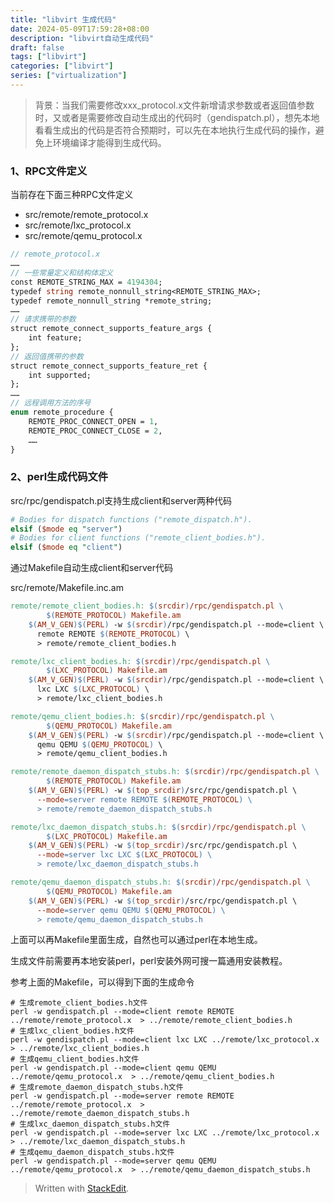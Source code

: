 ```yaml
---
title: "libvirt 生成代码"
date: 2024-05-09T17:59:28+08:00
description: "libvirt自动生成代码"
draft: false
tags: ["libvirt"]
categories: ["libvirt"]
series: ["virtualization"]
---
```


>背景：当我们需要修改xxx_protocol.x文件新增请求参数或者返回值参数时，又或者是需要修改自动生成出的代码时（gendispatch.pl），想先本地看看生成出的代码是否符合预期时，可以先在本地执行生成代码的操作，避免上环境编译才能得到生成代码。

### 1、RPC文件定义

当前存在下面三种RPC文件定义

 - src/remote/remote_protocol.x
 - src/remote/lxc_protocol.x
 - src/remote/qemu_protocol.x

```protobuf
// remote_protocol.x
……
// 一些常量定义和结构体定义
const REMOTE_STRING_MAX = 4194304;
typedef string remote_nonnull_string<REMOTE_STRING_MAX>;
typedef remote_nonnull_string *remote_string;
……
// 请求携带的参数
struct remote_connect_supports_feature_args {
    int feature;
};
// 返回值携带的参数
struct remote_connect_supports_feature_ret {
    int supported;
};
……
// 远程调用方法的序号
enum remote_procedure {
    REMOTE_PROC_CONNECT_OPEN = 1,
    REMOTE_PROC_CONNECT_CLOSE = 2,
    ……
}
```

### 2、perl生成代码文件

src/rpc/gendispatch.pl支持生成client和server两种代码

```perl
# Bodies for dispatch functions ("remote_dispatch.h").
elsif ($mode eq "server") 
# Bodies for client functions ("remote_client_bodies.h").
elsif ($mode eq "client")
```

通过Makefile自动生成client和server代码

src/remote/Makefile.inc.am
```makefile
remote/remote_client_bodies.h: $(srcdir)/rpc/gendispatch.pl \
		$(REMOTE_PROTOCOL) Makefile.am
	$(AM_V_GEN)$(PERL) -w $(srcdir)/rpc/gendispatch.pl --mode=client \
	  remote REMOTE $(REMOTE_PROTOCOL) \
	  > remote/remote_client_bodies.h

remote/lxc_client_bodies.h: $(srcdir)/rpc/gendispatch.pl \
		$(LXC_PROTOCOL) Makefile.am
	$(AM_V_GEN)$(PERL) -w $(srcdir)/rpc/gendispatch.pl --mode=client \
	  lxc LXC $(LXC_PROTOCOL) \
	  > remote/lxc_client_bodies.h

remote/qemu_client_bodies.h: $(srcdir)/rpc/gendispatch.pl \
		$(QEMU_PROTOCOL) Makefile.am
	$(AM_V_GEN)$(PERL) -w $(srcdir)/rpc/gendispatch.pl --mode=client \
	  qemu QEMU $(QEMU_PROTOCOL) \
	  > remote/qemu_client_bodies.h

remote/remote_daemon_dispatch_stubs.h: $(srcdir)/rpc/gendispatch.pl \
		$(REMOTE_PROTOCOL) Makefile.am
	$(AM_V_GEN)$(PERL) -w $(top_srcdir)/src/rpc/gendispatch.pl \
	  --mode=server remote REMOTE $(REMOTE_PROTOCOL) \
	  > remote/remote_daemon_dispatch_stubs.h

remote/lxc_daemon_dispatch_stubs.h: $(srcdir)/rpc/gendispatch.pl \
		$(LXC_PROTOCOL) Makefile.am
	$(AM_V_GEN)$(PERL) -w $(top_srcdir)/src/rpc/gendispatch.pl \
	  --mode=server lxc LXC $(LXC_PROTOCOL) \
	  > remote/lxc_daemon_dispatch_stubs.h

remote/qemu_daemon_dispatch_stubs.h: $(srcdir)/rpc/gendispatch.pl \
		$(QEMU_PROTOCOL) Makefile.am
	$(AM_V_GEN)$(PERL) -w $(top_srcdir)/src/rpc/gendispatch.pl \
	  --mode=server qemu QEMU $(QEMU_PROTOCOL) \
	  > remote/qemu_daemon_dispatch_stubs.h

```

上面可以再Makefile里面生成，自然也可以通过perl在本地生成。

生成文件前需要再本地安装perl，perl安装外网可搜一篇通用安装教程。

参考上面的Makefile，可以得到下面的生成命令

```shell
# 生成remote_client_bodies.h文件
perl -w gendispatch.pl --mode=client remote REMOTE ../remote/remote_protocol.x  > ../remote/remote_client_bodies.h
# 生成lxc_client_bodies.h文件
perl -w gendispatch.pl --mode=client lxc LXC ../remote/lxc_protocol.x  > ../remote/lxc_client_bodies.h
# 生成qemu_client_bodies.h文件
perl -w gendispatch.pl --mode=client qemu QEMU ../remote/qemu_protocol.x  > ../remote/qemu_client_bodies.h
# 生成remote_daemon_dispatch_stubs.h文件
perl -w gendispatch.pl --mode=server remote REMOTE ../remote/remote_protocol.x  > ../remote/remote_daemon_dispatch_stubs.h
# 生成lxc_daemon_dispatch_stubs.h文件
perl -w gendispatch.pl --mode=server lxc LXC ../remote/lxc_protocol.x  > ../remote/lxc_daemon_dispatch_stubs.h
# 生成qemu_daemon_dispatch_stubs.h文件
perl -w gendispatch.pl --mode=server qemu QEMU ../remote/qemu_protocol.x  > ../remote/qemu_daemon_dispatch_stubs.h
```

> Written with [StackEdit](https://stackedit.io/).
<!--stackedit_data:
eyJoaXN0b3J5IjpbLTE4MTIxMTI2OTgsMTY4NDg2NDMyMiwtMT
QwOTM3MjUyMl19
-->